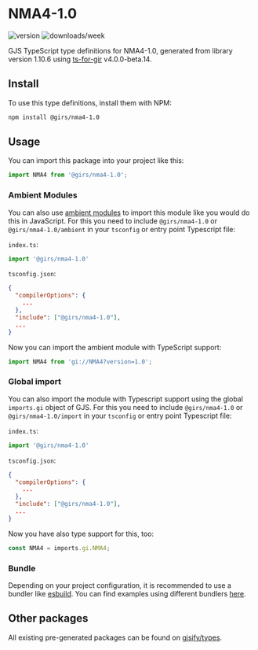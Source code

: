 
# NMA4-1.0

![version](https://img.shields.io/npm/v/@girs/nma4-1.0)
![downloads/week](https://img.shields.io/npm/dw/@girs/nma4-1.0)


GJS TypeScript type definitions for NMA4-1.0, generated from library version 1.10.6 using [ts-for-gir](https://github.com/gjsify/ts-for-gir) v4.0.0-beta.14.


## Install

To use this type definitions, install them with NPM:
```bash
npm install @girs/nma4-1.0
```

## Usage

You can import this package into your project like this:
```ts
import NMA4 from '@girs/nma4-1.0';
```

### Ambient Modules

You can also use [ambient modules](https://github.com/gjsify/ts-for-gir/tree/main/packages/cli#ambient-modules) to import this module like you would do this in JavaScript.
For this you need to include `@girs/nma4-1.0` or `@girs/nma4-1.0/ambient` in your `tsconfig` or entry point Typescript file:

`index.ts`:
```ts
import '@girs/nma4-1.0'
```

`tsconfig.json`:
```json
{
  "compilerOptions": {
    ...
  },
  "include": ["@girs/nma4-1.0"],
  ...
}
```

Now you can import the ambient module with TypeScript support: 

```ts
import NMA4 from 'gi://NMA4?version=1.0';
```

### Global import

You can also import the module with Typescript support using the global `imports.gi` object of GJS.
For this you need to include `@girs/nma4-1.0` or `@girs/nma4-1.0/import` in your `tsconfig` or entry point Typescript file:

`index.ts`:
```ts
import '@girs/nma4-1.0'
```

`tsconfig.json`:
```json
{
  "compilerOptions": {
    ...
  },
  "include": ["@girs/nma4-1.0"],
  ...
}
```

Now you have also type support for this, too:

```ts
const NMA4 = imports.gi.NMA4;
```

### Bundle

Depending on your project configuration, it is recommended to use a bundler like [esbuild](https://esbuild.github.io/). You can find examples using different bundlers [here](https://github.com/gjsify/ts-for-gir/tree/main/examples).

## Other packages

All existing pre-generated packages can be found on [gjsify/types](https://github.com/gjsify/types).


